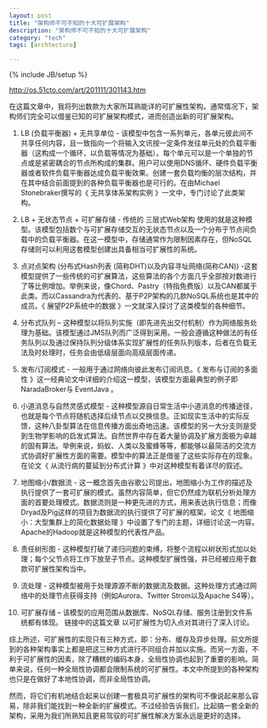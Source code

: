 ```yaml
---
layout: post
title: "架构师不可不知的十大可扩展架构"
description: "架构师不可不知的十大可扩展架构"
category: "tech"
tags: [archtecture]

---
```

{% include JB/setup %}

http://os.51cto.com/art/201111/301143.htm

在这篇文章中，我将列出数款为大家所耳熟能详的可扩展性架构。通常情况下，架构师们完全可以借鉴已知的可扩展架构模式，进而创造出新的可扩展架构。

1. LB (负载平衡器) + 无共享单位 - 该模型中包含一系列单元，各单元彼此间不共享任何内容，且一致指向一个将输入文讯按一定条件发往单元处的负载平衡器（这构成一个循环，以负载等情况为基础）。每个单元可以是一个单独的节点或是紧密耦合的节点所构成的集群。用户可以使用DNS循环、硬件负载平衡器或者软件负载平衡器达成负载平衡效果。创建一套负载均衡的层次结构，并在其中结合前面提到的各种负载平衡器也是可行的。在由Michael Stonebraker撰写的《 无共享体系架构实例 》一文中，专门讨论了此类架构。

2. LB + 无状态节点 + 可扩展存储 - 传统的 三层式Web架构 使用的就是这种模型。该模型包括数个与可扩展存储交互的无状态节点以及一个分布于节点间负载中的负载平衡器。在这一模型中，存储通常作为限制因素存在，但NoSQL存储则可以利用这套模型创建出具备相当可扩展性的系统。

3. 点对点架构 (分布式Hash列表 (简称DHT)以及内容寻址网络(简称CAN)) -这套模型提供了一些传统的可扩展算法，这些算法的各个方面几乎全部按对数进行了等比例增加。举例来说，像Chord、Pastry（特指免费版）以及CAN都属于此类。而以Cassandra为代表的、基于P2P架构的几款NoSQL系统也是其中的成员。《 展望P2P系统中的数据 》一文就深入探讨了这类模型的各种细节。

4. 分布式队列 – 这种模型以将队列实施（即先进先出交付机制）作为网络服务处理为基础。该模型通过JMS队列而广泛得到采用。一般会遵循这种做法的有任务队列以及通过保持队列分级体系实现扩展性的任务队列版本，后者在负载无法及时处理时，任务会由低级层面向高级层面传递。

5. 发布/订阅模式 - 一般用于通过网络向彼此发布订阅讯息。《 发布与订阅的多面性 》这一经典论文中详细的介绍这一模型，该模型方面最典型的例子即 NaradaBroker与 EventJava 。

6. 小道消息与自然灵感式模型 - 这种模型源自日常生活中小道消息的传播途径，也就是每个节点将随机选择后续节点以交换信息。正如现实生活中的实际反馈，这种八卦型算法在信息传播方面出奇地迅速。该模型的另一大分支则是受到生物学影响的启发式算法。自然世界中存在着大量协调及扩展方面极为卓越的固有算法。举例来说，蚂蚁、人类以及蜜蜂等等，都能够以最简洁的交流方式协调好扩展性方面的需要。模型中的算法正是借鉴了这些实际存在的现象。在论文《 从流行病的蔓延到分布式计算 》中对这种模型有着详尽的叙述。

7. 地图缩小/数据流 - 这一概念首先由谷歌公司提出，地图缩小为工作的描述及执行提供了一套可扩展的模式。虽然内容简单，但它仍然成为联机分析处理方面的首要处理模式。数据流则是一种更先进的方式，用来表达执行信息；而像Dryad及Pig这样的项目为数据流的执行提供了可扩展的框架。论文《 地图缩小：大型集群上的简化数据处理 》中设置了专门的主题，详细讨论这一内容。Apache的Hadoop就是这种模型的代表性产品。

8. 责任树形图 - 这种模型打破了递归问题的束缚，将整个流程以树状形式加以处理；每个父节点将工作下放至子节点。这种模型扩展性强，并已经被应用于数款可扩展性架构当中。

9. 流处理 - 这种模型被用于处理源源不断的数据流及数据。这种处理方式通过网络中的处理节点获得支持（例如Aurora、Twitter Strom以及Apache S4等）。

10. 可扩展存储 – 该模型的应用范围从数据库、NoSQL存储、服务注册到文件系统都有体现。 链接中的这篇文章 以可扩展性为切入点对其进行了深入讨论。

综上所述，可扩展性的实现只有三种方式，即：分布、缓存及异步处理。前文所提到的各种架构事实上都是把这三种方式进行不同组合并加以实施。而另一方面，不利于可扩展性的因素，除了糟糕的编码本身，全局性协调也起到了重要的影响。简单来说，任何一种全局性协调都会限制系统的可扩展性。本文中所提到的各种架构也只是在做好了本地性协调，而非全局性协调。

然而，将它们有机地结合起来以创建一套极具可扩展性的架构可不像说起来那么容易，除非我们能找到一种全新的扩展模式。不过经验告诉我们，比起搞一套全新的架构，采用为我们所熟知且更易驾驭的可扩展性解决方案永远是更好的选择。
